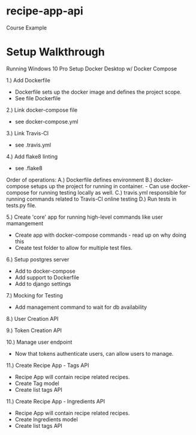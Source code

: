 # recipe-app-api
Course Example

# Setup Walkthrough
Running Windows 10 Pro
Setup Docker Desktop w/ Docker Compose

1.) Add Dockerfile
- Dockerfile sets up the docker image and defines the project scope.
- See file Dockerfile

2.) Link docker-compose file
- see docker-compose.yml

3.) Link Travis-CI
- see .travis.yml

4.) Add flake8 linting
- see .flake8

Order of operations:
A.) Dockerfile defines environment
B.) docker-compose setups up the project for running in container.
    - Can use docker-compose for running testing locally as well.
C.) travis.yml responsible for running commands related to Travis-CI online testing
D.) Run tests in tests.py file.

5.) Create 'core' app for running high-level commands like user mamangement
- Create app with docker-compose commands - read up on why doing this
- Create test folder to allow for multiple test files.

6.) Setup postgres server
- Add to docker-compose
- Add support to Dockerfile
- Add to django settings

7.) Mocking for Testing
- Add management command to wait for db availability

8.) User Creation API

9.) Token Creation API

10.) Manage user endpoint
- Now that tokens authenticate users, can allow users to manage.

11.) Create Recipe App - Tags API
- Recipe App will contain recipe related recipes.
- Create Tag model
- Create list tags API

11.) Create Recipe App - Ingredients API
- Recipe App will contain recipe related recipes.
- Create Ingredients model
- Create list tags API
